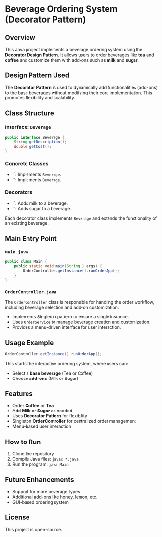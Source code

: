 # Beverage Ordering System (Decorator Pattern)

## Overview

This Java project implements a beverage ordering system using the **Decorator Design Pattern**. It allows users to order beverages like **tea** and **coffee** and customize them with add-ons such as **milk** and **sugar**.

## Design Pattern Used

The **Decorator Pattern** is used to dynamically add functionalities (add-ons) to the base beverages without modifying their core implementation. This promotes flexibility and scalability.

## Class Structure

### Interface: `Beverage`

```java
public interface Beverage {
    String getDescription();
    double getCost();
}
```

### Concrete Classes

- \`\`: Implements `Beverage`.
- \`\`: Implements `Beverage`.

### Decorators

- \`\`: Adds milk to a beverage.
- \`\`: Adds sugar to a beverage.

Each decorator class implements `Beverage` and extends the functionality of an existing beverage.

## Main Entry Point

### `Main.java`

```java
public class Main {
    public static void main(String[] args) {
        OrderController.getInstance().runOrderApp();
    }
}
```

### `OrderController.java`

The `OrderController` class is responsible for handling the order workflow, including beverage selection and add-on customization.

- Implements Singleton pattern to ensure a single instance.
- Uses `OrderService` to manage beverage creation and customization.
- Provides a menu-driven interface for user interaction.

## Usage Example

```java
OrderController.getInstance().runOrderApp();
```

This starts the interactive ordering system, where users can:

- Select a **base beverage** (Tea or Coffee)
- Choose **add-ons** (Milk or Sugar)

## Features

- Order **Coffee** or **Tea**
- Add **Milk** or **Sugar** as needed
- Uses **Decorator Pattern** for flexibility
- Singleton **OrderController** for centralized order management
- Menu-based user interaction

## How to Run

1. Clone the repository.
2. Compile Java files: `javac *.java`
3. Run the program: `java Main`

## Future Enhancements

- Support for more beverage types
- Additional add-ons like honey, lemon, etc.
- GUI-based ordering system

## License

This project is open-source.
